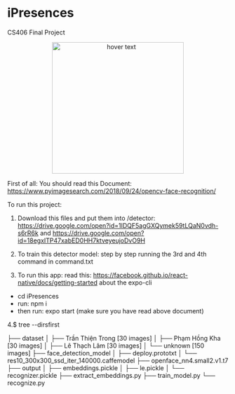# iPresences
CS406 Final Project

<p align="center">
  <img src="https://drive.google.com/uc?id=1iKbi3TZtRTEuxWmJPS4j67LESRwfbuHD" width="300" title="hover text">
</p>

First of all: You should read this Document: https://www.pyimagesearch.com/2018/09/24/opencv-face-recognition/

To run this project:

1. Download this files and put them into /detector:
  https://drive.google.com/open?id=1IDQF5agGXQymek59tLQaN0vdh-s6rR6k
  and
  https://drive.google.com/open?id=18egxITP47xabED0HH7ktveyeujoDvO9H

2. To train this detector model: step by step running the 3rd and 4th command in command.txt

3. To run this app: read this: https://facebook.github.io/react-native/docs/getting-started about the expo-cli
  + cd iPresences
  + run: npm i
  + then run: expo start (make sure you have read above document)
  
4.$ tree --dirsfirst

├── dataset
│   ├── Trần Thiện Trong [30 images]
│   ├── Phạm Hồng Kha [30 images]
│   ├── Lê Thạch Lâm [30 images]
│   └── unknown [150 images]
├── face_detection_model
│   ├── deploy.prototxt
│   └── res10_300x300_ssd_iter_140000.caffemodel
├── openface_nn4.small2.v1.t7
├── output
│   ├── embeddings.pickle
│   ├── le.pickle
│   └── recognizer.pickle
├── extract_embeddings.py
├── train_model.py
└── recognize.py

